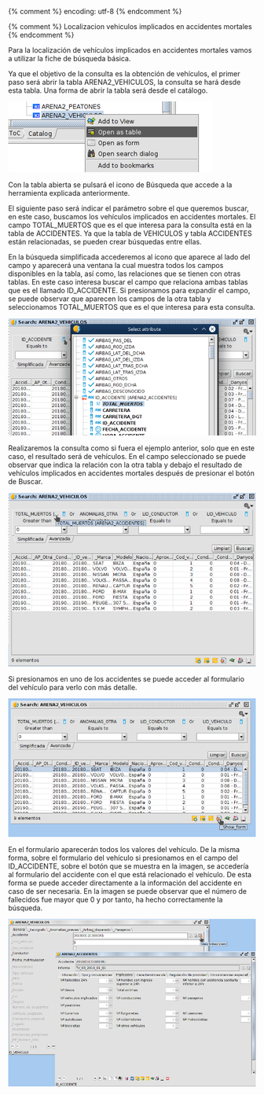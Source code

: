 {% comment %} encoding: utf-8 {% endcomment %}

{% comment %} Localizacion vehiculos implicados en accidentes mortales {% endcomment %}

Para la localización de vehículos implicados en accidentes mortales vamos a 
utilizar la fiche de búsqueda básica.

Ya que el objetivo de la consulta es la obtención de vehículos, el primer 
paso será abrir la tabla ARENA2_VEHICULOS, la consulta se hará desde esta 
tabla. Una forma de abrir la tabla será desde el catálogo.

![catalogo, menu abrir como tabla](vehiculos_en_accidentes_mortales_files/vehiculos_implicados_0.png)

Con la tabla abierta se pulsará el icono de Búsqueda que accede a la 
herramienta explicada anteriormente. 

El siguiente paso será indicar el parámetro sobre el que queremos buscar, 
en este caso, buscamos los vehículos implicados en accidentes mortales. 
El campo TOTAL_MUERTOS que es el que interesa para la consulta está en la 
tabla de ACCIDENTES. Ya que la tabla de VEHICULOS y tabla ACCIDENTES están 
relacionadas, se pueden crear búsquedas entre ellas.

En la búsqueda simplificada accederemos al icono que aparece al lado del 
campo y aparecerá una ventana la cual muestra todos los campos disponibles en 
la tabla, así como, las relaciones que se tienen con otras tablas. En este 
caso interesa buscar el campo que relaciona ambas tablas que es el llamado 
ID_ACCIDENTE. Si presionamos para expandir el campo, se puede observar que 
aparecen los campos de la otra tabla y seleccionamos TOTAL_MUERTOS que es el 
que interesa para esta consulta.

![Selector de campo](vehiculos_en_accidentes_mortales_files/vehiculos_implicados_1.png)

Realizaremos la consulta como si fuera el ejemplo anterior, solo que en este 
caso, el resultado será de vehículos. En el campo seleccionado se puede observar 
que indica la relación con la otra tabla y debajo el resultado de vehículos implicados 
en accidentes mortales después de presionar el botón de Buscar.

![Ficha de busqueda](vehiculos_en_accidentes_mortales_files/vehiculos_implicados_2.png)

Si presionamos en uno de los accidentes se puede acceder al formulario del vehículo 
para verlo con más detalle.

![Ficha de busqueda, boton formulario](vehiculos_en_accidentes_mortales_files/vehiculos_implicados_3.png)

En el formulario aparecerán todos los valores del vehículo. De la misma forma, 
sobre el formulario del vehículo si presionamos en el campo del ID_ACCIDENTE, 
sobre el botón que se muestra en la imagen, se accedería al formulario del 
accidente con el que está relacionado el vehículo. De esta forma se puede 
acceder directamente a la información del accidente en caso de ser necesaria. 
En la imagen se puede observar que el número de fallecidos fue mayor que 0 y 
por tanto, ha hecho correctamente la búsqueda.


![Ficha de accidente](vehiculos_en_accidentes_mortales_files/vehiculos_implicados_4.png)

